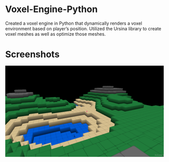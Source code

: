 # Voxel-Engine-Python
Created a voxel engine in Python that dynamically renders a voxel environment based on player’s position. Utilized the Ursina library to create voxel meshes as well as optimize those meshes.

# Screenshots
<img src="./assets/screenshot_1.png"/>
